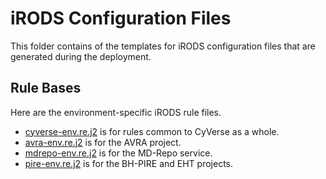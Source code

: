 # iRODS Configuration Files

This folder contains of the templates for iRODS configuration files that are generated during the deployment.

## Rule Bases

Here are the environment-specific iRODS rule files.

* [cyverse-env.re.j2](etc/irods/cyverse-env.re.j2) is for rules common to CyVerse as a whole.
* [avra-env.re.j2](etc/irods/avra-env.re.j2) is for the AVRA project.
* [mdrepo-env.re.j2](etc/irods/mdrepo-env.re.j2) is for the MD-Repo service.
* [pire-env.re.j2](etc/irods/pire-env.re.j2) is for the BH-PIRE and EHT projects.
